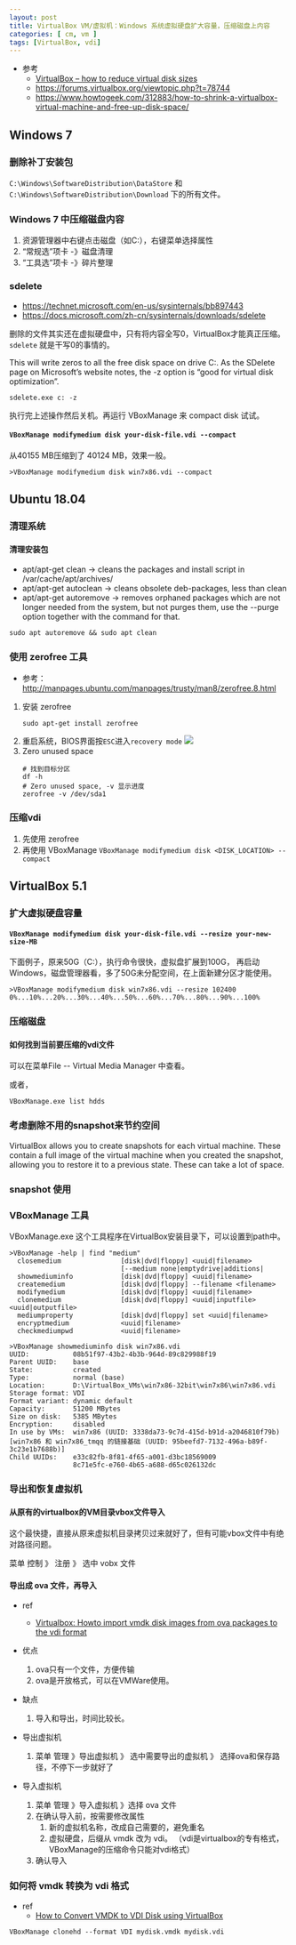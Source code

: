 ```yaml
---
layout: post
title: VirtualBox VM/虚拟机：Windows 系统虚拟硬盘扩大容量，压缩磁盘上内容
categories: [ cm, vm ]
tags: [VirtualBox, vdi]
---
```


* 参考
  * [VirtualBox – how to reduce virtual disk sizes](https://better-coding.com/solved-virtualbox-how-to-reduce-virtual-disk-size/)
  * <https://forums.virtualbox.org/viewtopic.php?t=78744>
  * <https://www.howtogeek.com/312883/how-to-shrink-a-virtualbox-virtual-machine-and-free-up-disk-space/>


## Windows 7

### 删除补丁安装包

`C:\Windows\SoftwareDistribution\DataStore` 和 `C:\Windows\SoftwareDistribution\Download` 下的所有文件。

### Windows 7 中压缩磁盘内容

1. 资源管理器中右键点击磁盘（如C:），右键菜单选择属性
1. “常规选”项卡 -》磁盘清理
1. “工具选”项卡 -》碎片整理


### sdelete

* <https://technet.microsoft.com/en-us/sysinternals/bb897443>
* <https://docs.microsoft.com/zh-cn/sysinternals/downloads/sdelete>

删除的文件其实还在虚拟硬盘中，只有将内容全写0，VirtualBox才能真正压缩。
`sdelete` 就是干写0的事情的。


This will write zeros to all the free disk space on drive C:.
As the SDelete page on Microsoft’s website notes, the -z option is “good for virtual disk optimization”.

~~~
sdelete.exe c: -z
~~~

执行完上述操作然后关机。再运行 VBoxManage 来 compact disk 试试。


#### `VBoxManage modifymedium disk your-disk-file.vdi --compact`

从40155 MB压缩到了 40124 MB，效果一般。

~~~
>VBoxManage modifymedium disk win7x86.vdi --compact
~~~








## Ubuntu 18.04

### 清理系统

#### 清理安装包

* apt/apt-get clean → cleans the packages and install script in /var/cache/apt/archives/
* apt/apt-get autoclean → cleans obsolete deb-packages, less than clean
* apt/apt-get autoremove → removes orphaned packages which are not longer needed from the system, but not purges them, use the --purge option together with the command for that.

~~~
sudo apt autoremove && sudo apt clean
~~~




### 使用 zerofree 工具

* 参考： <http://manpages.ubuntu.com/manpages/trusty/man8/zerofree.8.html>

1. 安装 zerofree
    ~~~
    sudo apt-get install zerofree
    ~~~
2. 重启系统，BIOS界面按`ESC`进入`recovery mode`
    ![](zerofree.png)
3. Zero unused space
    ~~~
    # 找到目标分区
    df -h
    # Zero unused space, -v 显示进度
    zerofree -v /dev/sda1
    ~~~


### 压缩vdi

1. 先使用 zerofree
2. 再使用 VBoxManage
    `VBoxManage modifymedium disk <DISK_LOCATION> --compact`



















## VirtualBox 5.1

### 扩大虚拟硬盘容量

#### `VBoxManage modifymedium disk your-disk-file.vdi --resize your-new-size-MB`

下面例子，原来50G（C:），执行命令很快，虚拟盘扩展到100G，
再启动Windows，磁盘管理器看，多了50G未分配空间，在上面新建分区才能使用。

~~~、
>VBoxManage modifymedium disk win7x86.vdi --resize 102400
0%...10%...20%...30%...40%...50%...60%...70%...80%...90%...100%
~~~





### 压缩磁盘


#### 如何找到当前要压缩的vdi文件

可以在菜单File -- Virtual Media Manager 中查看。

或者，

~~~
VBoxManage.exe list hdds
~~~





### 考虑删除不用的snapshot来节约空间

VirtualBox allows you to create snapshots for each virtual machine. These contain a full image of the virtual machine when you created the snapshot, allowing you to restore it to a previous state. These can take a lot of space.






### snapshot 使用






### VBoxManage 工具

VBoxManage.exe 这个工具程序在VirtualBox安装目录下，可以设置到path中。


~~~
>VBoxManage -help | find "medium"
  closemedium               [disk|dvd|floppy] <uuid|filename>
                            [--medium none|emptydrive|additions|
  showmediuminfo            [disk|dvd|floppy] <uuid|filename>
  createmedium              [disk|dvd|floppy] --filename <filename>
  modifymedium              [disk|dvd|floppy] <uuid|filename>
  clonemedium               [disk|dvd|floppy] <uuid|inputfile> <uuid|outputfile>
  mediumproperty            [disk|dvd|floppy] set <uuid|filename>
  encryptmedium             <uuid|filename>
  checkmediumpwd            <uuid|filename>
~~~

~~~
>VBoxManage showmediuminfo disk win7x86.vdi
UUID:           08b51f97-43b2-4b3b-964d-89c829988f19
Parent UUID:    base
State:          created
Type:           normal (base)
Location:       D:\VirtualBox_VMs\win7x86-32bit\win7x86\win7x86.vdi
Storage format: VDI
Format variant: dynamic default
Capacity:       51200 MBytes
Size on disk:   5385 MBytes
Encryption:     disabled
In use by VMs:  win7x86 (UUID: 3338da73-9c7d-415d-b91d-a2046810f79b) [win7x86 和 win7x86_tmqq 的链接基础 (UUID: 95beefd7-7132-496a-b89f-3c23e1b7688b)]
Child UUIDs:    e33c82fb-8f81-4f65-a001-d3bc18569009
                8c71e5fc-e760-4b65-a688-d65c026132dc
~~~




### 导出和恢复虚拟机


#### 从原有的virtualbox的VM目录vbox文件导入

这个最快捷，直接从原来虚拟机目录拷贝过来就好了，但有可能vbox文件中有绝对路径问题。

菜单 控制 》 注册 》 选中 vobx 文件


#### 导出成 ova 文件，再导入

* ref
  * [Virtualbox: Howto import vmdk disk images from ova packages to the vdi format](https://www.frankmayer.info/blog/18-virtualbox-import-vmdk-disk-images-from-ova-files-to-the-vdi-format)

* 优点
  1. ova只有一个文件，方便传输
  2. ova是开放格式，可以在VMWare使用。
* 缺点
  1. 导入和导出，时间比较长。


* 导出虚拟机
  1. 菜单 管理 》导出虚拟机 》 选中需要导出的虚拟机 》 选择ova和保存路径，不停下一步就好了
  
* 导入虚拟机
  1. 菜单 管理 》导入虚拟机 》选择 ova 文件
  1. 在确认导入前，按需要修改属性
     1. 新的虚拟机名称，改成自己需要的，避免重名
     1. 虚拟硬盘，后缀从 vmdk 改为 vdi。 （vdi是virtualbox的专有格式，VBoxManage的压缩命令只能对vdi格式）
  1. 确认导入



### 如何将 vmdk 转换为 vdi 格式

* ref
  * [How to Convert VMDK to VDI Disk using VirtualBox](https://tecadmin.net/vboxmanage-convert-vmdk-to-vdi-disk/)

~~~
VBoxManage clonehd --format VDI mydisk.vmdk mydisk.vdi
~~~









